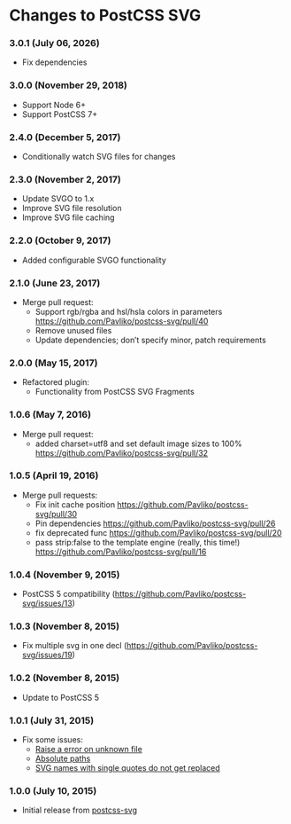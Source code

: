 # Changes to PostCSS SVG

### 3.0.1 (July 06, 2026)

- Fix dependencies

### 3.0.0 (November 29, 2018)

- Support Node 6+
- Support PostCSS 7+

### 2.4.0 (December 5, 2017)

- Conditionally watch SVG files for changes

### 2.3.0 (November 2, 2017)

- Update SVGO to 1.x
- Improve SVG file resolution
- Improve SVG file caching

### 2.2.0 (October 9, 2017)

- Added configurable SVGO functionality

### 2.1.0 (June 23, 2017)

- Merge pull request:
  - Support rgb/rgba and hsl/hsla colors in parameters
  https://github.com/Pavliko/postcss-svg/pull/40
  - Remove unused files
  - Update dependencies; don’t specify minor, patch requirements

### 2.0.0 (May 15, 2017)

- Refactored plugin:
  - Functionality from PostCSS SVG Fragments

### 1.0.6 (May 7, 2016)

- Merge pull request:
  - added charset=utf8 and set default image sizes to 100% https://github.com/Pavliko/postcss-svg/pull/32

### 1.0.5 (April 19, 2016)

- Merge pull requests:
  - Fix init cache position https://github.com/Pavliko/postcss-svg/pull/30
  - Pin dependencies https://github.com/Pavliko/postcss-svg/pull/26
  - fix deprecated func https://github.com/Pavliko/postcss-svg/pull/20
  - pass strip:false to the template engine (really, this time!) https://github.com/Pavliko/postcss-svg/pull/16

### 1.0.4 (November 9, 2015)

- PostCSS 5 compatibility (https://github.com/Pavliko/postcss-svg/issues/13)

### 1.0.3 (November 8, 2015)

- Fix multiple svg in one decl (https://github.com/Pavliko/postcss-svg/issues/19)

### 1.0.2 (November 8, 2015)

- Update to PostCSS 5

### 1.0.1 (July 31, 2015)

- Fix some issues:
  - [Raise a error on unknown file](https://github.com/Pavliko/postcss-svg/issues/7)
  - [Absolute paths](https://github.com/Pavliko/postcss-svg/issues/8)
  - [SVG names with single quotes do not get replaced](https://github.com/Pavliko/postcss-svg/issues/10)

### 1.0.0 (July 10, 2015)

- Initial release from [postcss-svg](https://github.com/Pavliko/postcss-svg)
